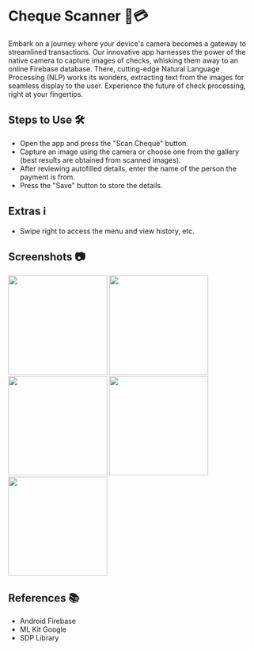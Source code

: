 # Cheque Scanner 📸💳

Embark on a journey where your device's camera becomes a gateway to streamlined transactions. Our innovative app harnesses the power of the native camera to capture images of checks, whisking them away to an online Firebase database. There, cutting-edge Natural Language Processing (NLP) works its wonders, extracting text from the images for seamless display to the user. Experience the future of check processing, right at your fingertips.

## Steps to Use 🛠️
- Open the app and press the "Scan Cheque" button.
- Capture an image using the camera or choose one from the gallery (best results are obtained from scanned images).
- After reviewing autofilled details, enter the name of the person the payment is from.
- Press the "Save" button to store the details.

## Extras ℹ️
- Swipe right to access the menu and view history, etc.

## Screenshots 📷

[]()
<img src="https://github.com/yashas-hm/Cheque-Sacnner/blob/main/images/1.jpg" width="200">
<img src="https://github.com/yashas-hm/Cheque-Sacnner/blob/main/images/2.jpg" width="200">
<img src="https://github.com/yashas-hm/Cheque-Sacnner/blob/main/images/3.jpg" width="200">
<img src="https://github.com/yashas-hm/Cheque-Sacnner/blob/main/images/4.jpg" width="200">
<img src="https://github.com/yashas-hm/Cheque-Sacnner/blob/main/images/5.jpg" width="200">

## References 📚
- Android Firebase
- ML Kit Google
- SDP Library

